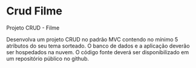 # Crud Filme
Projeto CRUD - Filme

Desenvolva um projeto CRUD no padrão MVC contendo no mínimo 5 atributos do seu tema sorteado. O banco de dados e a aplicação deverão ser hospedados na nuvem. O código fonte deverá ser disponibilizado em um repositório público no github.
